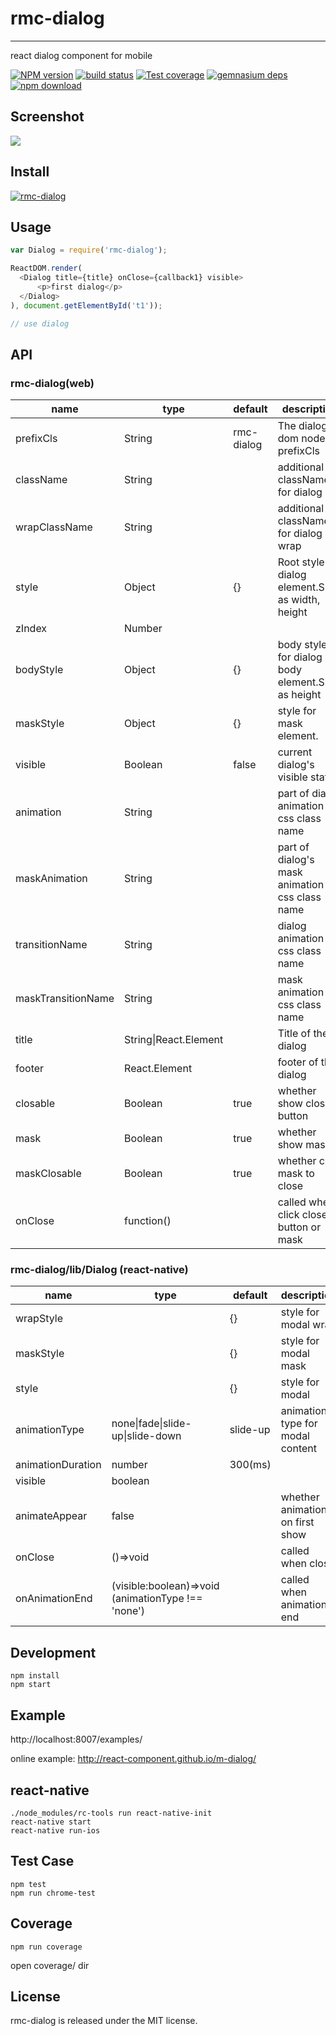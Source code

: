 # rmc-dialog
---

react dialog component for mobile

[![NPM version][npm-image]][npm-url]
[![build status][travis-image]][travis-url]
[![Test coverage][coveralls-image]][coveralls-url]
[![gemnasium deps][gemnasium-image]][gemnasium-url]
[![npm download][download-image]][download-url]

[npm-image]: http://img.shields.io/npm/v/rmc-dialog.svg?style=flat-square
[npm-url]: http://npmjs.org/package/rmc-dialog
[travis-image]: https://img.shields.io/travis/react-component/m-dialog.svg?style=flat-square
[travis-url]: https://travis-ci.org/react-component/m-dialog
[coveralls-image]: https://img.shields.io/coveralls/react-component/m-dialog.svg?style=flat-square
[coveralls-url]: https://coveralls.io/r/react-component/m-dialog?branch=master
[gemnasium-image]: http://img.shields.io/gemnasium/react-component/m-dialog.svg?style=flat-square
[gemnasium-url]: https://gemnasium.com/react-component/m-dialog
[node-image]: https://img.shields.io/badge/node.js-%3E=_0.10-green.svg?style=flat-square
[node-url]: http://nodejs.org/download/
[download-image]: https://img.shields.io/npm/dm/rmc-dialog.svg?style=flat-square
[download-url]: https://npmjs.org/package/rmc-dialog

## Screenshot

<img src="http://gtms04.alicdn.com/tps/i4/TB1dp5lHXXXXXbmXpXXyVug.FXX-664-480.png" />

## Install

[![rmc-dialog](https://nodei.co/npm/rmc-dialog.png)](https://npmjs.org/package/rmc-dialog)

## Usage

```js
var Dialog = require('rmc-dialog');

ReactDOM.render(
  <Dialog title={title} onClose={callback1} visible>
      <p>first dialog</p>
  </Dialog>
), document.getElementById('t1'));

// use dialog
```

## API

### rmc-dialog(web)


<table class="table table-bordered table-striped">
    <thead>
    <tr>
        <th style="width: 100px;">name</th>
        <th style="width: 50px;">type</th>
        <th>default</th>
        <th>description</th>
    </tr>
    </thead>
    <tbody>
      <tr>
          <td>prefixCls</td>
          <td>String</td>
          <td>rmc-dialog</td>
          <td>The dialog dom node's prefixCls</td>
      </tr>
      <tr>
          <td>className</td>
          <td>String</td>
          <td></td>
          <td>additional className for dialog</td>
      </tr>
      <tr>
          <td>wrapClassName</td>
          <td>String</td>
          <td></td>
          <td>additional className for dialog wrap</td>
      </tr>
      <tr>
          <td>style</td>
          <td>Object</td>
          <td>{}</td>
          <td>Root style for dialog element.Such as width, height</td>
      </tr>
      <tr>
          <td>zIndex</td>
          <td>Number</td>
          <td></td>
          <td></td>
      </tr>
      <tr>
          <td>bodyStyle</td>
          <td>Object</td>
          <td>{}</td>
          <td>body style for dialog body element.Such as height</td>
      </tr>
      <tr>
          <td>maskStyle</td>
          <td>Object</td>
          <td>{}</td>
          <td>style for mask element.</td>
      </tr>
      <tr>
          <td>visible</td>
          <td>Boolean</td>
          <td>false</td>
          <td>current dialog's visible status</td>
      </tr>
      <tr>
          <td>animation</td>
          <td>String</td>
          <td></td>
          <td>part of dialog animation css class name</td>
      </tr>
      <tr>
          <td>maskAnimation</td>
          <td>String</td>
          <td></td>
          <td>part of dialog's mask animation css class name</td>
      </tr>
      <tr>
          <td>transitionName</td>
          <td>String</td>
          <td></td>
          <td>dialog animation css class name</td>
      </tr>
      <tr>
          <td>maskTransitionName</td>
          <td>String</td>
          <td></td>
          <td>mask animation css class name</td>
      </tr>
      <tr>
          <td>title</td>
          <td>String|React.Element</td>
          <td></td>
          <td>Title of the dialog</td>
      </tr>
      <tr>
          <td>footer</td>
          <td>React.Element</td>
          <td></td>
          <td>footer of the dialog</td>
      </tr>
      <tr>
          <td>closable</td>
          <td>Boolean</td>
          <td>true</td>
          <td>whether show close button</td>
      </tr>
      <tr>
          <td>mask</td>
          <td>Boolean</td>
          <td>true</td>
          <td>whether show mask</td>
      </tr>
      <tr>
          <td>maskClosable</td>
          <td>Boolean</td>
          <td>true</td>
          <td>whether click mask to close</td>
      </tr>
      <tr>
          <td>onClose</td>
          <td>function()</td>
          <td></td>
          <td>called when click close button or mask</td>
      </tr>
    </tbody>
</table>

### rmc-dialog/lib/Dialog (react-native)

<table class="table table-bordered table-striped">
    <thead>
    <tr>
        <th style="width: 100px;">name</th>
        <th style="width: 50px;">type</th>
        <th>default</th>
        <th>description</th>
    </tr>
    </thead>
    <tbody>
      <tr>
          <td>wrapStyle</td>
          <td></td>
          <td>{}</td>
          <td>style for modal wrap</td>
      </tr>
      <tr>
          <td>maskStyle</td>
          <td></td>
          <td>{}</td>
          <td>style for modal mask</td>
      </tr>
      <tr>
          <td>style</td>
          <td></td>
          <td>{}</td>
          <td>style for modal</td>
      </tr>
      <tr>
          <td>animationType</td>
          <td>none|fade|slide-up|slide-down</td>
          <td>slide-up</td>
          <td>animation type for modal content</td>
      </tr>
      <tr>
          <td>animationDuration</td>
          <td>number</td>
          <td>300(ms)</td>
          <td></td>
      </tr>
      <tr>
          <td>visible</td>
          <td>boolean</td>
          <td></td>
          <td></td>
      </tr>
      <tr>
          <td>animateAppear</td>
          <td>false</td>
          <td></td>
          <td>whether animation on first show</td>
      </tr>
      <tr>
          <td>onClose</td>
          <td>()=>void</td>
          <td></td>
          <td>called when close</td>
      </tr>
      <tr>
          <td>onAnimationEnd</td>
          <td>(visible:boolean)=>void (animationType !== 'none')</td>
          <td></td>
          <td>called when animation end</td>
      </tr>
    </tbody>
</table>

## Development

```
npm install
npm start
```

## Example

http://localhost:8007/examples/

online example: http://react-component.github.io/m-dialog/

## react-native

```
./node_modules/rc-tools run react-native-init
react-native start
react-native run-ios
```

## Test Case

```
npm test
npm run chrome-test
```

## Coverage

```
npm run coverage
```

open coverage/ dir


## License

rmc-dialog is released under the MIT license.
